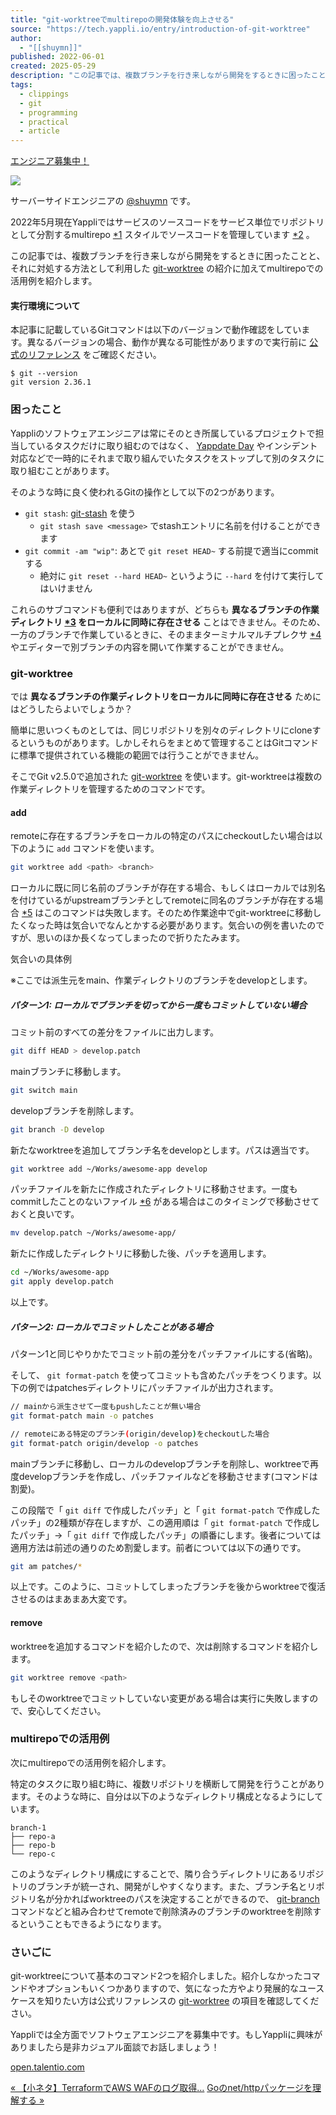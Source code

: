 ```yaml
---
title: "git-worktreeでmultirepoの開発体験を向上させる"
source: "https://tech.yappli.io/entry/introduction-of-git-worktree"
author:
  - "[[shuymn]]"
published: 2022-06-01
created: 2025-05-29
description: "この記事では、複数ブランチを行き来しながら開発をするときに困ったことと、それに対処する方法として利用したgit-worktreeの紹介に加えてmultirepoでの活用例を紹介します。"
tags:
  - clippings
  - git
  - programming
  - practical
  - article
---
```

[エンジニア募集中！](https://www.wantedly.com/companies/yappli/projects)

![](https://cdn-ak.f.st-hatena.com/images/fotolife/s/shuymn/20220530/20220530170201.png)

サーバーサイドエンジニアの [@shuymn](https://twitter.com/shuymn) です。

2022年5月現在Yappliではサービスのソースコードをサービス単位でリポジトリとして分割するmultirepo [\*1](https://tech.yappli.io/entry/#f-0ae1d79a "polyrepoという呼称もありますが、本記事ではmultirepoで統一します。") スタイルでソースコードを管理しています [\*2](https://tech.yappli.io/entry/#f-3eaf0349 "異なるスタイルとして、1リポジトリで複数のサービスのソースコードを管理するスタイルをmonorepoがあります。") 。

この記事では、複数ブランチを行き来しながら開発をするときに困ったことと、それに対処する方法として利用した [git-worktree](https://git-scm.com/docs/git-worktree) の紹介に加えてmultirepoでの活用例を紹介します。

#### 実行環境について

本記事に記載しているGitコマンドは以下のバージョンで動作確認をしています。異なるバージョンの場合、動作が異なる可能性がありますので実行前に [公式のリファレンス](https://git-scm.com/docs) をご確認ください。

```shell
$ git --version
git version 2.36.1
```

### 困ったこと

Yappliのソフトウェアエンジニアは常にそのとき所属しているプロジェクトで担当しているタスクだけに取り組むのではなく、 [Yappdate Day](https://www.wantedly.com/companies/yappli/post_articles/134748) やインシデント対応などで一時的にそれまで取り組んでいたタスクをストップして別のタスクに取り組むことがあります。

そのような時に良く使われるGitの操作として以下の2つがあります。

- `git stash`: [git-stash](https://git-scm.com/docs/git-stash) を使う
	- `git stash save <message>` でstashエントリに名前を付けることができます
- `git commit -am "wip"`: あとで `git reset HEAD~` する前提で適当にcommitする
	- 絶対に `git reset --hard HEAD~` というように `--hard` を付けて実行してはいけません

これらのサブコマンドも便利ではありますが、どちらも **異なるブランチの作業ディレクトリ [\*3](https://tech.yappli.io/entry/#f-666f5c35 "Working Treeのこと") をローカルに同時に存在させる** ことはできません。そのため、一方のブランチで作業しているときに、そのままターミナルマルチプレクサ [\*4](https://tech.yappli.io/entry/#f-a9d59652 "tmuxなど。最近ではiTerm2などのターミナルエミュレータの機能として存在することもあります。") やエディターで別ブランチの内容を開いて作業することができません。

### git-worktree

では **異なるブランチの作業ディレクトリをローカルに同時に存在させる** ためにはどうしたらよいでしょうか？

簡単に思いつくものとしては、同じリポジトリを別々のディレクトリにcloneするというものがあります。しかしそれらをまとめて管理することはGitコマンドに標準で提供されている機能の範囲では行うことができません。

そこでGit v2.5.0で追加された [git-worktree](https://git-scm.com/docs/git-stash) を使います。git-worktreeは複数の作業ディレクトリを管理するためのコマンドです。

#### add

remoteに存在するブランチをローカルの特定のパスにcheckoutしたい場合は以下のように `add` コマンドを使います。

```bash
git worktree add <path> <branch>
```

ローカルに既に同じ名前のブランチが存在する場合、もしくはローカルでは別名を付けているがupstreamブランチとしてremoteに同名のブランチが存在する場合 [\*5](https://tech.yappli.io/entry/#f-94250887 "git checkout -b branch_b origin/branch_a というようにすると作れます(remoteがoriginの場合)。") はこのコマンドは失敗します。そのため作業途中でgit-worktreeに移動したくなった時は気合いでなんとかする必要があります。気合いの例を書いたのですが、思いのほか長くなってしまったので折りたたみます。

気合いの具体例

※ここでは派生元をmain、作業ディレクトリのブランチをdevelopとします。

##### パターン1: ローカルでブランチを切ってから一度もコミットしていない場合

コミット前のすべての差分をファイルに出力します。

```bash
git diff HEAD > develop.patch
```

mainブランチに移動します。

```bash
git switch main
```

developブランチを削除します。

```bash
git branch -D develop
```

新たなworktreeを追加してブランチ名をdevelopとします。パスは適当です。

```bash
git worktree add ~/Works/awesome-app develop
```

パッチファイルを新たに作成されたディレクトリに移動させます。一度もcommitしたことのないファイル [\*6](https://tech.yappli.io/entry/#f-e862d124 "Untracked Files") がある場合はこのタイミングで移動させておくと良いです。

```bash
mv develop.patch ~/Works/awesome-app/
```

新たに作成したディレクトリに移動した後、パッチを適用します。

```bash
cd ~/Works/awesome-app
git apply develop.patch
```

以上です。

##### パターン2: ローカルでコミットしたことがある場合

パターン1と同じやりかたでコミット前の差分をパッチファイルにする(省略)。

そして、 `git format-patch` を使ってコミットも含めたパッチをつくります。以下の例ではpatchesディレクトリにパッチファイルが出力されます。

```bash
// mainから派生させて一度もpushしたことが無い場合
git format-patch main -o patches

// remoteにある特定のブランチ(origin/develop)をcheckoutした場合
git format-patch origin/develop -o patches
```

mainブランチに移動し、ローカルのdevelopブランチを削除し、worktreeで再度developブランチを作成し、パッチファイルなどを移動させます(コマンドは割愛)。

この段階で「 `git diff` で作成したパッチ」と「 `git format-patch` で作成したパッチ」の2種類が存在しますが、この適用順は「 `git format-patch` で作成したパッチ」→「 `git diff` で作成したパッチ」の順番にします。後者については適用方法は前述の通りのため割愛します。前者については以下の通りです。

```bash
git am patches/*
```

以上です。このように、コミットしてしまったブランチを後からworktreeで復活させるのはまあまあ大変です。

#### remove

worktreeを追加するコマンドを紹介したので、次は削除するコマンドを紹介します。

```bash
git worktree remove <path>
```

もしそのworktreeでコミットしていない変更がある場合は実行に失敗しますので、安心してください。

### multirepoでの活用例

次にmultirepoでの活用例を紹介します。

特定のタスクに取り組む時に、複数リポジトリを横断して開発を行うことがあります。そのような時に、自分は以下のようなディレクトリ構成となるようにしています。

```shell
branch-1
├── repo-a
├── repo-b
└── repo-c
```

このようなディレクトリ構成にすることで、隣り合うディレクトリにあるリポジトリのブランチが統一され、開発がしやすくなります。また、ブランチ名とリポジトリ名が分かればworktreeのパスを決定することができるので、 [git-branch](https://git-scm.com/docs/git-branch) コマンドなどと組み合わせてremoteで削除済みのブランチのworktreeを削除するということもできるようになります。

### さいごに

git-worktreeについて基本のコマンド2つを紹介しました。紹介しなかったコマンドやオプションもいくつかありますので、気になった方やより発展的なユースケースを知りたい方は公式リファレンスの [git-worktree](https://git-scm.com/docs/git-worktree) の項目を確認してください。

Yappliでは全方面でソフトウェアエンジニアを募集中です。もしYappliに興味がありましたら是非カジュアル面談でお話しましょう！

[open.talentio.com](https://open.talentio.com/r/1/c/yappli/pages/59642)

[« 【小ネタ】TerraformでAWS WAFのログ取得…](https://tech.yappli.io/entry/aws_waf_logging_with_terraform) [Goのnet/httpパッケージを理解する »](https://tech.yappli.io/entry/2022/05/16/Go%E3%81%AEnet/http%E3%83%91%E3%83%83%E3%82%B1%E3%83%BC%E3%82%B8%E3%82%92%E7%90%86%E8%A7%A3%E3%81%99%E3%82%8B)